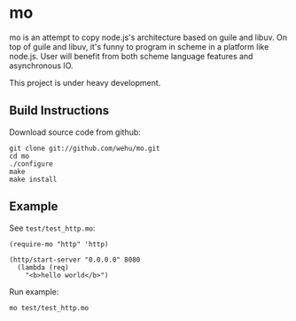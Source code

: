 # mo

mo is an attempt to copy node.js's architecture based on guile and libuv.
On top of guile and libuv, it's funny to program in scheme in a platform like node.js.
User will benefit from both scheme language features and asynchronous IO.

This project is under heavy development.

## Build Instructions

Download source code from github:

	git clone git://github.com/wehu/mo.git
	cd mo
	./configure
	make
	make install

## Example

See `test/test_http.mo`:

	(require-mo "http" 'http)
	
	(http/start-server "0.0.0.0" 8080
	  (lambda (req)
	    "<b>hello world</b>")

Run example:

	mo test/test_http.mo

